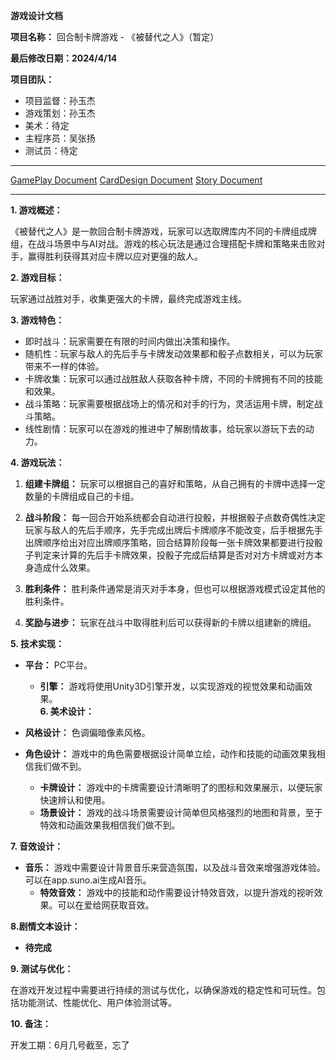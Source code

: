**游戏设计文档**  
  
**项目名称：** 回合制卡牌游戏 - 《被替代之人》（暂定）  
  
**最后修改日期：2024/4/14**  
  
**项目团队：**  
- 项目监督：孙玉杰  
- 游戏策划：孙玉杰  
- 美术：待定  
- 主程序员：吴张扬  
- 测试员：待定  
  
---  
  
[GamePlay Document](GamePlay.md)   [CardDesign Document](CardDesign.md)  [Story Document](Story.md)
  
---  
  
**1. 游戏概述：**  
  
《被替代之人》是一款回合制卡牌游戏，玩家可以选取牌库内不同的卡牌组成牌组，在战斗场景中与AI对战。游戏的核心玩法是通过合理搭配卡牌和策略来击败对手，赢得胜利获得其对应卡牌以应对更强的敌人。  
  
**2. 游戏目标：**  
  
玩家通过战胜对手，收集更强大的卡牌，最终完成游戏主线。  
  
**3. 游戏特色：**  
  
- 即时战斗：玩家需要在有限的时间内做出决策和操作。  
- 随机性：玩家与敌人的先后手与卡牌发动效果都和骰子点数相关，可以为玩家带来不一样的体验。  
- 卡牌收集：玩家可以通过战胜敌人获取各种卡牌，不同的卡牌拥有不同的技能和效果。  
- 战斗策略：玩家需要根据战场上的情况和对手的行为，灵活运用卡牌，制定战斗策略。  
- 线性剧情：玩家可以在游戏的推进中了解剧情故事，给玩家以游玩下去的动力。  
  
**4. 游戏玩法：**  
1. **组建卡牌组：** 玩家可以根据自己的喜好和策略，从自己拥有的卡牌中选择一定数量的卡牌组成自己的卡组。  
  
2. **战斗阶段：** 每一回合开始系统都会自动进行投骰，并根据骰子点数奇偶性决定玩家与敌人的先后手顺序，先手完成出牌后卡牌顺序不能改变，后手根据先手出牌顺序给出对应出牌顺序策略，回合结算阶段每一张卡牌效果都要进行投骰子判定来计算的先后手卡牌效果，投骰子完成后结算是否对对方卡牌或对方本身造成什么效果。  
  
3. **胜利条件：** 胜利条件通常是消灭对手本身，但也可以根据游戏模式设定其他的胜利条件。  
  
4. **奖励与进步：** 玩家在战斗中取得胜利后可以获得新的卡牌以组建新的牌组。  
  
**5. 技术实现：**  
  
- **平台：** PC平台。  
  - **引擎：** 游戏将使用Unity3D引擎开发，以实现游戏的视觉效果和动画效果。  
  **6. 美术设计：**  
  
- **风格设计：** 色调偏暗像素风格。  
  
- **角色设计：** 游戏中的角色需要根据设计简单立绘，动作和技能的动画效果我相信我们做不到。  
  - **卡牌设计：** 游戏中的卡牌需要设计清晰明了的图标和效果展示，以便玩家快速辨认和使用。  
  - **场景设计：** 游戏的战斗场景需要设计简单但风格强烈的地图和背景，至于特效和动画效果我相信我们做不到。  
  
**7. 音效设计：**  
  
- **音乐：** 游戏中需要设计背景音乐来营造氛围，以及战斗音效来增强游戏体验。可以在app.suno.ai生成AI音乐。  
  - **特效音效：** 游戏中的技能和动作需要设计特效音效，以提升游戏的视听效果。可以在爱给网获取音效。  
  
**8.剧情文本设计：**  
- **待完成**  
  
**9. 测试与优化：**  
  
在游戏开发过程中需要进行持续的测试与优化，以确保游戏的稳定性和可玩性。包括功能测试、性能优化、用户体验测试等。  
  
**10. 备注：**  
  
开发工期：6月几号截至，忘了